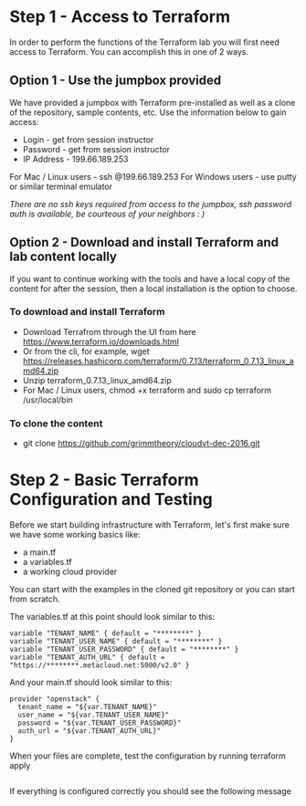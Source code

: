 # Step 1 - Access to Terraform

In order to perform the functions of the Terraform lab you will first need access to Terraform.  You can accomplish this in one of 2 ways.

## Option 1 - Use the jumpbox provided

We have provided a jumpbox with Terraform pre-installed as well as a clone of the repository, sample contents, etc.  Use the information below to gain access:

- Login - get from session instructor
- Password - get from session instructor
- IP Address - 199.66.189.253

For Mac / Linux users - ssh <username>@199.66.189.253
For Windows users - use putty or similar terminal emulator

_There are no ssh keys required from access to the jumpbox, ssh password auth is available, be courteous of your neighbors : )_

## Option 2 - Download and install Terraform and lab content locally

If you want to continue working with the tools and have a local copy of the content for after the session, then a local installation is the option to choose.

### To download and install Terraform

- Download Terrafrom through the UI from here https://www.terraform.io/downloads.html
- Or from the cli, for example, wget https://releases.hashicorp.com/terraform/0.7.13/terraform_0.7.13_linux_amd64.zip
- Unzip terraform_0.7.13_linux_amd64.zip
- For Mac / Linux users, chmod +x terraform and sudo cp terraform /usr/local/bin

### To clone the content

- git clone https://github.com/grimmtheory/cloudvt-dec-2016.git

# Step 2 - Basic Terraform Configuration and Testing

Before we start building infrastructure with Terraform, let's first make sure we have some working basics like:

- a main.tf
- a variables.tf
- a working cloud provider

You can start with the examples in the cloned git repository or you can start from scratch.

The variables.tf at this point should look similar to this:

```# Tenant Variables
variable "TENANT_NAME" { default = "********" }
variable "TENANT_USER_NAME" { default = "********" }
variable "TENANT_USER_PASSWORD" { default = "********" }
variable "TENANT_AUTH_URL" { default = "https://********.metacloud.net:5000/v2.0" }
```

And your main.tf should look similar to this:

```# Configure the OpenStack Provider
provider "openstack" {
  tenant_name = "${var.TENANT_NAME}"
  user_name = "${var.TENANT_USER_NAME}"
  password = "${var.TENANT_USER_PASSWORD}"
  auth_url = "${var.TENANT_AUTH_URL}"
}
```

When your files are complete, test the configuration by running terraform apply

```$ terraform apply
```

If everything is configured correctly you should see the following message

```Apply complete! Resources: 0 added, 0 changed, 0 destroyed.
```


